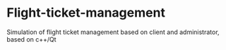 # Flight-ticket-management
Simulation of flight ticket management based on client and administrator, based on c++/Qt
